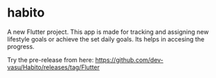 # habito
A new Flutter project.
This app is made for tracking and assigning new lifestyle goals or achieve the set daily goals.
Its helps in accesing the progress.

Try the pre-release from here:
https://github.com/dev-vasu/Habito/releases/tag/Flutter

